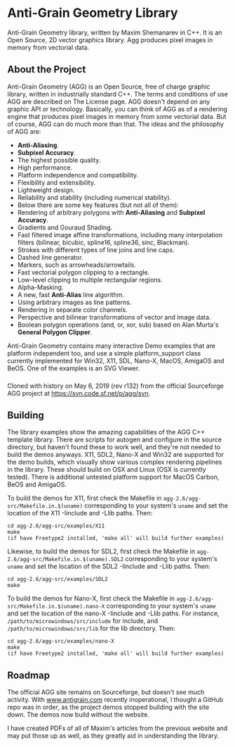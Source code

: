 # Anti-Grain Geometry Library

Anti-Grain Geometry library, written by Maxim Shemanarev in C++. It is an Open Source, 2D vector graphics library.
Agg produces pixel images in memory from vectorial data.

## About the Project
Anti-Grain Geometry (AGG) is an Open Source, free of charge graphic library, written in industrially standard C++. The terms and conditions of use AGG are described on The License page. AGG doesn't depend on any graphic API or technology. Basically, you can think of AGG as of a rendering engine that produces pixel images in memory from some vectorial data. But of course, AGG can do much more than that. The ideas and the philosophy of AGG are:

- **Anti-Aliasing**.
- **Subpixel Accuracy**.
- The highest possible quality.
- High performance.
- Platform independence and compatibility.
- Flexibility and extensibility.
- Lightweight design.
- Reliability and stability (including numerical stability).
- Below there are some key features (but not all of them):
- Rendering of arbitrary polygons with **Anti-Aliasing** and **Subpixel Accuracy**.
- Gradients and Gouraud Shading.
- Fast filtered image affine transformations, including many interpolation filters (bilinear, bicubic, spline16, spline36, sinc, Blackman).
- Strokes with different types of line joins and line caps.
- Dashed line generator.
- Markers, such as arrowheads/arrowtails.
- Fast vectorial polygon clipping to a rectangle.
- Low-level clipping to multiple rectangular regions.
- Alpha-Masking.
- A new, fast **Anti-Alias** line algorithm.
- Using arbitrary images as line patterns.
- Rendering in separate color channels.
- Perspective and bilinear transformations of vector and image data.
- Boolean polygon operations (and, or, xor, sub) based on Alan Murta's **General Polygon Clipper**.

Anti-Grain Geometry contains many interactive Demo examples that are platform independent too,
and use a simple platform_support class currently implemented for Win32, X11, SDL, Nano-X, MacOS, AmigaOS and BeOS.
One of the examples is an SVG Viewer.

###
Cloned with history on May 6, 2019 (rev r132) from the official Sourceforge AGG project at
https://svn.code.sf.net/p/agg/svn.

## Building

The library examples show the amazing capabilities of the AGG C++ template library. There are scripts
for autogen and configure in the source directory, but haven't found these to work well, and
they're not needed to build the demos anyways. X11, SDL2, Nano-X and Win32 are supported
for the demo builds, which visually show various complex rendering pipelines in the library.
These should build on OSX and Linux (OSX is currently tested).
There is additional untested platform support for MacOS Carbon, BeOS and AmigaOS.

To build the demos for X11, first check the Makefile in `agg-2.6/agg-src/Makefile.in.$(uname)`
corresponding to your system's `uname` and set the location of the X11 -Iinclude and -Llib paths.
Then:

```
cd agg-2.6/agg-src/examples/X11
make
(if have Freetype2 installed, 'make all' will build further examples)
```

Likewise, to build the demos for SDL2, first check the Makefile in `agg-2.6/agg-src/Makefile.in.$(uname).SDL2`
corresponding to your system's `uname` and set the location of the SDL2 -Iinclude and -Llib paths.
Then:

```
cd agg-2.6/agg-src/examples/SDL2
make
```

To build the demos for Nano-X, first check the Makefile in
`agg-2.6/agg-src/Makefile.in.$(uname).nano-X` corresponding to your system's
`uname` and set the location of the nano-X -Iinclude and -Llib paths.
For instance, `/path/to/microwindows/src/include` for include, and
`/path/to/microwindows/src/lib` for the lib directory.
Then:

```
cd agg-2.6/agg-src/examples/nano-X
make
(if have Freetype2 installed, 'make all' will build further examples)
```
## Roadmap

The official AGG site remains on Sourceforge, but doesn't see much activity.
With www.antigrain.com recently inoperational, I thought a GitHub repo was in order,
as the project demos stopped building with the site down. The demos now build without
the website.

I have created PDFs of all of Maxim's articles from the previous website and may put
those up as well, as they greatly aid in understanding the library.
